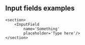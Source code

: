 ## Input fields examples

```
<section>
    <InputField
        name='Something'
        placeholder='Type here'/>
</section>
```
